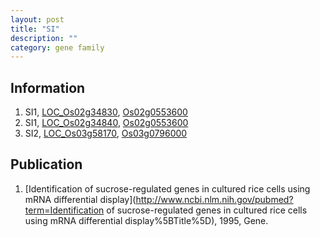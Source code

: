 ```yaml
---
layout: post
title: "SI"
description: ""
category: gene family
---
```


## Information
1. SI1, [LOC_Os02g34830](http://rice.plantbiology.msu.edu/cgi-bin/ORF_infopage.cgi?orf=LOC_Os02g34830), [Os02g0553600](http://rapdb.dna.affrc.go.jp/viewer/gbrowse_details/irgsp1?name=Os02g0553600)
2. SI1, [LOC_Os02g34840](http://rice.plantbiology.msu.edu/cgi-bin/ORF_infopage.cgi?orf=LOC_Os02g34840), [Os02g0553600](http://rapdb.dna.affrc.go.jp/viewer/gbrowse_details/irgsp1?name=Os02g0553600)
3. SI2, [LOC_Os03g58170](http://rice.plantbiology.msu.edu/cgi-bin/ORF_infopage.cgi?orf=LOC_Os03g58170), [Os03g0796000](http://rapdb.dna.affrc.go.jp/viewer/gbrowse_details/irgsp1?name=Os03g0796000)

## Publication
1. [Identification of sucrose-regulated genes in cultured rice cells using mRNA differential display](http://www.ncbi.nlm.nih.gov/pubmed?term=Identification of sucrose-regulated genes in cultured rice cells using mRNA differential display%5BTitle%5D), 1995, Gene.


